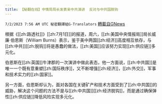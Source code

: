 ```yaml
---
title: 【秘翻在线】中情局局长发表亲中共演讲  反对与中共国脱钩
---
```

`7/2/2023 7:56 AM UTC 秘密翻譯組G-Translators` [轉載自GNews](https://gnews.org/articles/1430584)

根据《[[zh:路透社]]》[[zh:7月1日]]的报道，周六，[[zh:美国中央情报局]]局长威廉·伯恩斯（William Burns）表示，鉴于美中两国[[zh:经济]]高度相互依存，与[[zh:中共]][[zh:脱钩]]将是愚蠢的做法，[[zh:美国]]应该努力实现[[zh:供应链]]多元化。

伯恩斯在[[zh:英国]]牛津郡的一次演讲中做此表态，他一方面说，[[zh:中共国]]是唯一一个既有意重塑[[zh:国际秩序]]，又不断增强[[zh:经济]]，[[zh:外交]]，军事和技术实力的[[zh:国家]]。

另一方面，伯恩斯却认为，面对各国在关键矿产和技术方面受到了[[zh:中共国]]的威胁，解决这个问题的方法不是与[[zh:中共国]][[zh:经济脱钩]]，而是通过确保弹性[[zh:供应链]]降低风险实现多元化。
